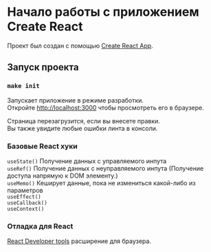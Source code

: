 # Начало работы с приложением Create React

Проект был создан с помощью [Create React App](https://github.com/facebook/create-react-app).

## Запуск проекта

### `make init`

Запускает приложение в режиме разработки.\
Откройте [http://localhost:3000](http://localhost:3000) чтобы просмотреть его в браузере.

Страница перезагрузится, если вы внесете правки. \
Вы также увидите любые ошибки линта в консоли.

### Базовые React хуки
`useState()` Получение данных с управляемого инпута\
`useRef()` Получение данных с неуправляемого инпута (Получение доступа напрямую к DOM элементу.)\
`useMemo()` Кеширует данные, пока не измениться какой-либо из параметров \
`useEffect()` \
`useCallback()` \
`useContext()`

### Отладка для React
[React Developer tools](https://chrome.google.com/webstore/detail/react-developer-tools/fmkadmapgofadopljbjfkapdkoienihi) расширение для браузера.
